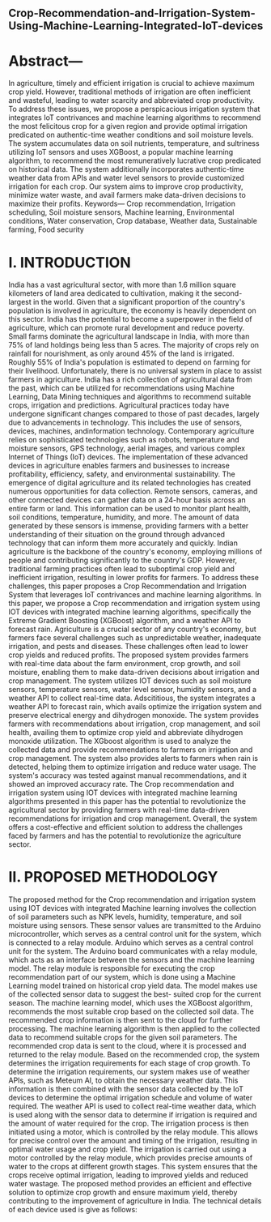 ## Crop-Recommendation-and-Irrigation-System-Using-Machine-Learning-Integrated-IoT-devices

# Abstract—
In agriculture, timely and efficient irrigation is crucial to achieve maximum crop yield. However, traditional methods of irrigation are often inefficient and wasteful, leading to water scarcity and abbreviated crop productivity. To address these issues, we propose a perspicacious irrigation system that integrates IoT contrivances and machine learning algorithms to recommend the most felicitous crop for a given region and provide optimal irrigation predicated on authentic-time weather conditions and soil moisture levels. The system accumulates data on soil nutrients, temperature, and sultriness utilizing IoT sensors and uses XGBoost, a popular machine learning algorithm, to recommend the most remuneratively lucrative crop predicated on historical data. The system additionally incorporates authentic-time weather data from APIs and water level sensors to provide customized irrigation for each crop. Our system aims to improve crop productivity, minimize water waste, and avail farmers make data-driven decisions to maximize their profits.
Keywords— Crop recommendation, Irrigation scheduling, Soil moisture sensors, Machine learning, Environmental conditions, Water conservation, Crop database, Weather data, Sustainable farming, Food security

# I. INTRODUCTION
India has a vast agricultural sector, with more than 1.6 million square kilometers of land area dedicated to cultivation, making it the second-largest in the world. Given that a significant proportion of the country's population is involved in agriculture, the economy is heavily dependent on this sector. India has the potential to become a superpower in the field of agriculture, which can promote rural development and reduce poverty.
Small farms dominate the agricultural landscape in India, with more than 75% of land holdings being less than 5 acres. The majority of crops rely on rainfall for nourishment, as only around 45% of the land is irrigated. Roughly 55% of India's population is estimated to depend on farming for their livelihood.
Unfortunately, there is no universal system in place to assist farmers in agriculture. India has a rich collection of agricultural data from the past, which can be utilized for recommendations using Machine Learning, Data Mining techniques and algorithms to recommend suitable crops, irrigation and predictions.
Agricultural practices today have undergone significant changes compared to those of past decades, largely due to advancements in technology. This includes the use of sensors, devices, machines, andinformation technology. Contemporary agriculture relies on sophisticated technologies such as robots, temperature and moisture sensors, GPS technology, aerial images, and various complex Internet of Things (IoT) devices. The implementation of these advanced devices in agriculture enables farmers and businesses to increase profitability, efficiency, safety, and environmental sustainability. The emergence of digital agriculture and its related technologies has created numerous opportunities for data collection. Remote sensors, cameras, and other connected devices can gather data on a 24-hour basis across an entire farm or land. This information can be used to monitor plant health, soil conditions, temperature, humidity, and more. The amount of data generated by these sensors is immense, providing farmers with a better understanding of their situation on the ground through advanced technology that can inform them more accurately and quickly. Indian agriculture is the backbone of the country's economy, employing millions of people and contributing significantly to the country's GDP. However, traditional farming practices often lead to suboptimal crop yield and inefficient irrigation, resulting in lower profits for farmers. To address these challenges, this paper proposes a Crop Recommendation and Irrigation System that leverages IoT contrivances and machine learning algorithms.
In this paper, we propose a Crop recommendation and irrigation system using IOT devices with integrated machine learning algorithms, specifically the Extreme Gradient Boosting (XGBoost) algorithm, and a weather API to forecast rain. Agriculture is a crucial sector of any country's economy, but farmers face several challenges such as unpredictable weather, inadequate irrigation, and pests and diseases. These challenges often lead to lower crop yields and reduced profits. The proposed system provides farmers with real-time data about the farm environment, crop growth, and soil moisture, enabling them to make data-driven decisions about irrigation and crop management.
The system utilizes IOT devices such as soil moisture sensors, temperature sensors, water level sensor, humidity sensors, and a weather API to collect real-time data. Adscititious, the system integrates a weather API to forecast rain, which avails optimize the irrigation system and preserve electrical energy and dihydrogen monoxide. The system provides farmers with recommendations about irrigation, crop management, and soil health, availing them to optimize crop yield and abbreviate dihydrogen monoxide utilization. The XGboost algorithm is used to analyze the collected data and provide recommendations to farmers on irrigation and crop management. The system also provides alerts to farmers when rain is detected, helping them to optimize irrigation and reduce water usage.
The system's accuracy was tested against manual recommendations, and it showed an improved accuracy rate.
The Crop recommendation and irrigation system using IOT devices with integrated machine learning algorithms presented in this paper has the potential to revolutionize the agricultural sector by providing farmers with real-time data-driven recommendations for irrigation and crop management.
Overall, the system offers a cost-effective and efficient solution to address the challenges faced by farmers and has the potential to revolutionize the agriculture sector.

# II. PROPOSED METHODOLOGY  
The proposed method for the Crop recommendation and irrigation system using IOT devices with integrated Machine learning involves the collection of soil parameters such as NPK levels, humidity, temperature, and soil moisture using sensors. These sensor values are transmitted to the Arduino microcontroller, which serves as a central control unit for the system, which is connected to a relay module. Arduino which serves as a central control unit for the system. The Arduino board communicates with a relay module, which acts as an interface between the sensors and the machine learning model. The relay module is responsible for executing the crop recommendation part of our system, which is done using a Machine Learning model trained on historical crop yield data. The model makes use of the collected sensor data to suggest the best- suited crop for the current season.
The machine learning model, which uses the XGBoost algorithm, recommends the most suitable crop based on the collected soil data. The recommended crop information is then sent to the cloud for further processing. The machine learning algorithm is then applied to the collected data to recommend suitable crops for the given soil parameters.
The recommended crop data is sent to the cloud, where it is processed and returned to the relay module. Based on the recommended crop, the system determines the irrigation requirements for each stage of crop growth. To determine the irrigation requirements, our system makes use of weather APIs, such as Meteum AI, to obtain the necessary weather data. This information is then combined with the sensor data collected by the IoT devices to determine the optimal irrigation schedule and volume of water required. The weather API is used to collect real-time weather data, which is used along with the sensor data to determine if irrigation is required and the amount of water required for the crop. The irrigation process is then initiated using a motor, which is controlled by the relay module. This allows for precise control over the amount and timing of the irrigation, resulting in optimal water usage and crop yield.
The irrigation is carried out using a motor controlled by the relay module, which provides precise amounts of water to the crops at different growth stages. This system ensures that the crops receive optimal irrigation, leading to improved yields and reduced water wastage. The proposed method provides an efficient and effective solution to optimize crop growth and ensure maximum yield, thereby contributing to the improvement of agriculture in India.
The technical details of each device used is give as follows:
